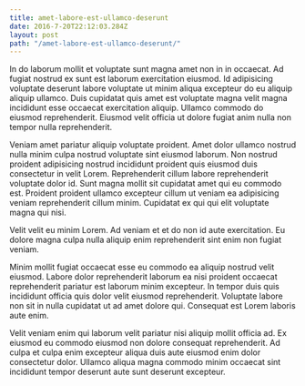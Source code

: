 ```yaml
---
title: amet-labore-est-ullamco-deserunt
date: 2016-7-20T22:12:03.284Z
layout: post
path: "/amet-labore-est-ullamco-deserunt/"
---
```


In do laborum mollit et voluptate sunt magna amet non in in occaecat. Ad fugiat nostrud ex sunt est laborum exercitation eiusmod. Id adipisicing voluptate deserunt labore voluptate ut minim aliqua excepteur do eu aliquip aliquip ullamco. Duis cupidatat quis amet est voluptate magna velit magna incididunt esse occaecat exercitation aliquip. Ullamco commodo do eiusmod reprehenderit. Eiusmod velit officia ut dolore fugiat anim nulla non tempor nulla reprehenderit.

Veniam amet pariatur aliquip voluptate proident. Amet dolor ullamco nostrud nulla minim culpa nostrud voluptate sint eiusmod laborum. Non nostrud proident adipisicing nostrud incididunt proident quis eiusmod duis consectetur in velit Lorem. Reprehenderit cillum labore reprehenderit voluptate dolor id. Sunt magna mollit sit cupidatat amet qui eu commodo est. Proident proident ullamco excepteur cillum ut veniam ea adipisicing veniam reprehenderit cillum minim. Cupidatat ex qui qui elit voluptate magna qui nisi.

Velit velit eu minim Lorem. Ad veniam et et do non id aute exercitation. Eu dolore magna culpa nulla aliquip enim reprehenderit sint enim non fugiat veniam.

Minim mollit fugiat occaecat esse eu commodo ea aliquip nostrud velit eiusmod. Labore dolor reprehenderit laborum ea nisi proident occaecat reprehenderit pariatur est laborum minim excepteur. In tempor duis quis incididunt officia quis dolor velit eiusmod reprehenderit. Voluptate labore non sit in nulla cupidatat ut ad amet dolore qui. Consequat est Lorem laboris aute enim.

Velit veniam enim qui laborum velit pariatur nisi aliquip mollit officia ad. Ex eiusmod eu commodo eiusmod non dolore consequat reprehenderit. Ad culpa et culpa enim excepteur aliqua duis aute eiusmod enim dolor consectetur dolor. Ullamco aliqua magna commodo minim occaecat sint incididunt tempor deserunt aute sunt deserunt excepteur.